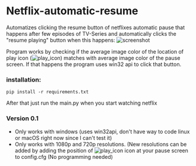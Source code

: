Netflix-automatic-resume
========================

Automatizes clicking the resume button of netflixes automatic pause that happens after few episodes of TV-Series
and automatically clicks the "resume playing" button when this happens:
![screenshot](http://i.imgur.com/MpCxPl2.jpg)

Program works by checking if the average image color of the location of play icon (![play_icon](http://i.imgur.com/RR3cTl7.png)) matches with average image color of the pause screen.
If  that happens the program uses win32 api to click that button.

### installation:
```
pip install -r requirements.txt
```
After that just run the main.py when you start watching netflix



### Version 0.1
* Only works with windows (uses win32api, don't have way to code linux or macOS right now since I can't test it)
* Only works with 1080p and 720p resolutions. (New resolutions can be added by adding the position of ![play_icon](http://i.imgur.com/RR3cTl7.png) icon at your pause screen to config.cfg (No programming needed)



